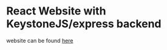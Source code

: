 # React Website with KeystoneJS/express backend

website can be found [here](http://www.jxz-arts.com/)
